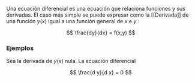 
Una ecuación diferencial es una ecuación que relaciona funciones y sus derivadas. El caso más simple se puede expresar como la [[Derivada]] de una función $y(x)$ igual a una función general de $x$ e $y$ :

$$
	\frac{dy}{dx} = f(x,y)
$$

### Ejemplos

Sea la derivada de $y(x)$ nula. La ecuación diferencial 

$$
	\frac{d y}{d x} = 0
$$

